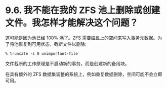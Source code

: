 # 9.6. 我不能在我的 ZFS 池上删除或创建文件。我怎样才能解决这个问题？

这可能是因为池已经 100% 满了。ZFS 需要磁盘上的空间来写入事务元数据。为了将池恢复到可用状态，截断文件以删除:

```
% truncate -s 0 unimportant-file
```

文件截断的工作原理是不启动新的事务，而是创建新的备用块。

在具有额外的 ZFS 数据集调整的系统上，例如重复数据删除，空间可能不会立即可用。
